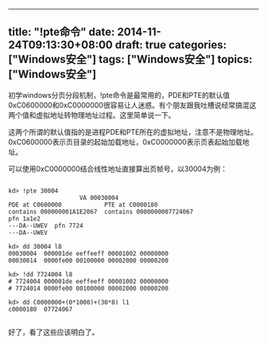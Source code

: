 
---
title: "!pte命令"
date: 2014-11-24T09:13:30+08:00
draft: true
categories: ["Windows安全"]
tags: ["Windows安全"]
topics: ["Windows安全"]
---

初学windows分页分段机制，!pte命令是最常用的，PDE和PTE的默认值0xC0600000和0xC0000000很容易让人迷惑。有个朋友跟我吐槽说经常搞混这两个值和虚拟地址转物理地址过程。这里简单说一下。

这两个所谓的默认值指的是进程PDE和PTE所在的虚拟地址，注意不是物理地址。0xC0600000表示页目录的起始加载地址，0xC0000000表示页表起始加载地址。

<!--more-->

可以使用0xC0000000结合线性地址直接算出页帧号，以30004为例：


```

kd> !pte 30004
                    VA 00030004
PDE at C0600000            PTE at C0000180
contains 000000001A1E2067  contains 0000000007724067
pfn 1a1e2     
---DA--UWEV  pfn 7724      
---DA--UWEV

kd> dd 30004 l8
00030004  000001de eeffeeff 00001002 00000000
00030014  0000fe00 00100000 00002000 00000200

kd> !dd 7724004 l8
# 7724004 000001de eeffeeff 00001002 00000000
# 7724014 0000fe00 00100000 00002000 00000200

kd> dd C0000000+(0*1000)+(30*8) l1
c0000180  07724067


```

好了，看了这些应该明白了。

